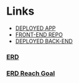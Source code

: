 # Links
- [DEPLOYED APP](https://laurpaik.github.io/need-a-couch/)
- [FRONT-END REPO](https://github.com/laurpaik/need-a-couch)
- [DEPLOYED BACK-END](https://salty-earth-68321.herokuapp.com/)

### [ERD](https://goo.gl/photos/qyeshqtNUGRyE6Rh6)
### [ERD Reach Goal](https://goo.gl/photos/nc1WiSgVnCeU7NfcA)
